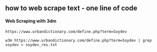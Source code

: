 ## how to web scrape text - one line of code 

#### Web Scraping with 3dm

    https://www.urbandictionary.com/define.php?term=Soydev
    
    w3m https://www.urbandictionary.com/define.php?term=Soydev | grep soydev > soydev_res.txt
